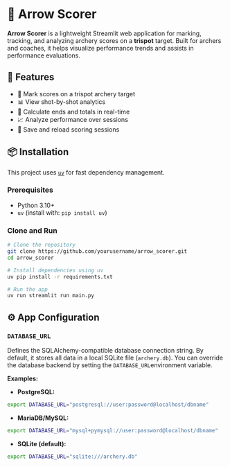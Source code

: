# 🎯 Arrow Scorer

**Arrow Scorer** is a lightweight Streamlit web application for marking, tracking, and analyzing archery scores on a **trispot** target. Built for archers and coaches, it helps visualize performance trends and assists in performance evaluations.


## 🚀 Features

- 📌 Mark scores on a trispot archery target
- 📊 View shot-by-shot analytics
- 🧮 Calculate ends and totals in real-time
- 📈 Analyze performance over sessions
- 💾 Save and reload scoring sessions


## 📦 Installation

This project uses [`uv`](https://github.com/astral-sh/uv) for fast dependency management.

### Prerequisites

- Python 3.10+
- `uv` (install with: `pip install uv`)

### Clone and Run

```bash
# Clone the repository
git clone https://github.com/yourusername/arrow_scorer.git
cd arrow_scorer

# Install dependencies using uv
uv pip install -r requirements.txt

# Run the app
uv run streamlit run main.py
```


## ⚙️ App Configuration


### `DATABASE_URL`

Defines the SQLAlchemy-compatible database connection string.
By default, it stores all data in a local SQLite file (`archery.db`). You can override the database backend by setting the `DATABASE_URL`environment variable.


**Examples:**

- **PostgreSQL:**
```bash
export DATABASE_URL="postgresql://user:password@localhost/dbname"
```
- **MariaDB/MySQL:**
```bash
export DATABASE_URL="mysql+pymysql://user:password@localhost/dbname"
```
- **SQLite (default):**
```bash
export DATABASE_URL="sqlite:///archery.db"
```
